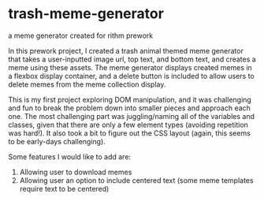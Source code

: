 # trash-meme-generator
a meme generator created for rithm prework

In this prework project, I created a trash animal themed meme generator that takes a user-inputted image url, top text, and bottom text, and creates a meme using these assets.
The meme generator displays created memes in a flexbox display container, and a delete button is included to allow users to delete memes from the meme collection display.

This is my first project exploring DOM manipulation, and it was challenging and fun to break the problem down into smaller pieces and approach each one. The most challenging
part was juggling/naming all of the variables and classes, given that there are only a few element types (avoiding repetition was hard!). It also took a bit to figure out the 
CSS layout (again, this seems to be early-days challenging). 

Some features I would like to add are:
1. Allowing user to download memes
2. Allowing user an option to include centered text (some meme templates require text to be centered)
